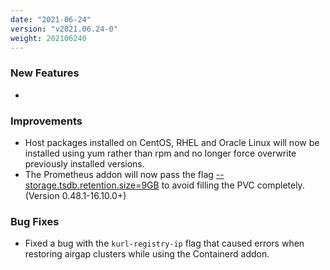 ```yaml
---
date: "2021-06-24"
version: "v2021.06.24-0"
weight: 202106240
---
```


### <span class="label label-green">New Features</span>
- 

### <span class="label label-blue">Improvements</span>
- Host packages installed on CentOS, RHEL and Oracle Linux will now be installed using yum rather than rpm and no longer force overwrite previously installed versions.
- The Prometheus addon will now pass the flag [--storage.tsdb.retention.size=9GB](https://prometheus.io/docs/prometheus/latest/storage/#operational-aspects) to avoid filling the PVC completely. (Version 0.48.1-16.10.0+)

### <span class="label label-orange">Bug Fixes</span>
- Fixed a bug with the `kurl-registry-ip` flag that caused errors when restoring airgap clusters while using the Containerd addon.
